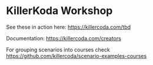 # KillerKoda Workshop

See these in action here: https://killercoda.com/tbd

Documentation: https://killercoda.com/creators

For grouping scenarios into courses check https://github.com/killercoda/scenario-examples-courses
